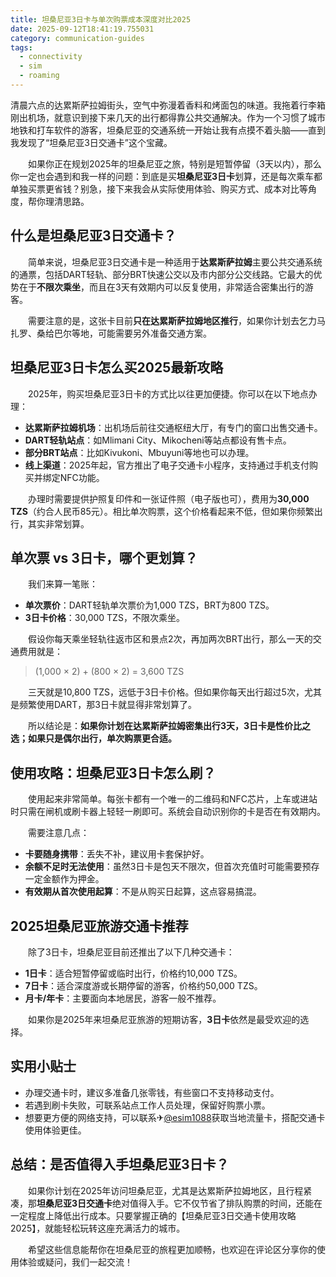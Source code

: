 ```yaml
---
title: 坦桑尼亚3日卡与单次购票成本深度对比2025
date: 2025-09-12T18:41:19.755031
category: communication-guides
tags:
  - connectivity
  - sim
  - roaming
---
```


清晨六点的达累斯萨拉姆街头，空气中弥漫着香料和烤面包的味道。我拖着行李箱刚出机场，就意识到接下来几天的出行都得靠公共交通解决。作为一个习惯了城市地铁和打车软件的游客，坦桑尼亚的交通系统一开始让我有点摸不着头脑——直到我发现了“坦桑尼亚3日交通卡”这个宝藏。

　　如果你正在规划2025年的坦桑尼亚之旅，特别是短暂停留（3天以内），那么你一定也会遇到和我一样的问题：到底是买**坦桑尼亚3日卡**划算，还是每次乘车都单独买票更省钱？别急，接下来我会从实际使用体验、购买方式、成本对比等角度，帮你理清思路。

## 什么是坦桑尼亚3日交通卡？

　　简单来说，坦桑尼亚3日交通卡是一种适用于**达累斯萨拉姆**主要公共交通系统的通票，包括DART轻轨、部分BRT快速公交以及市内部分公交线路。它最大的优势在于**不限次乘坐**，而且在3天有效期内可以反复使用，非常适合密集出行的游客。

　　需要注意的是，这张卡目前**只在达累斯萨拉姆地区推行**，如果你计划去乞力马扎罗、桑给巴尔等地，可能需要另外准备交通方案。

## 坦桑尼亚3日卡怎么买2025最新攻略

　　2025年，购买坦桑尼亚3日卡的方式比以往更加便捷。你可以在以下地点办理：

- **达累斯萨拉姆机场**：出机场后前往交通枢纽大厅，有专门的窗口出售交通卡。
- **DART轻轨站点**：如Mlimani City、Mikocheni等站点都设有售卡点。
- **部分BRT站点**：比如Kivukoni、Mbuyuni等地也可以办理。
- **线上渠道**：2025年起，官方推出了电子交通卡小程序，支持通过手机支付购买并绑定NFC功能。

　　办理时需要提供护照复印件和一张证件照（电子版也可），费用为**30,000 TZS**（约合人民币85元）。相比单次购票，这个价格看起来不低，但如果你频繁出行，其实非常划算。

## 单次票 vs 3日卡，哪个更划算？

　　我们来算一笔账：

- **单次票价**：DART轻轨单次票价为1,000 TZS，BRT为800 TZS。
- **3日卡价格**：30,000 TZS，不限次乘坐。

　　假设你每天乘坐轻轨往返市区和景点2次，再加两次BRT出行，那么一天的交通费用就是：

> (1,000 × 2) + (800 × 2) = 3,600 TZS

　　三天就是10,800 TZS，远低于3日卡价格。但如果你每天出行超过5次，尤其是频繁使用DART，那3日卡就显得非常划算了。

　　所以结论是：**如果你计划在达累斯萨拉姆密集出行3天，3日卡是性价比之选；如果只是偶尔出行，单次购票更合适。**

## 使用攻略：坦桑尼亚3日卡怎么刷？

　　使用起来非常简单。每张卡都有一个唯一的二维码和NFC芯片，上车或进站时只需在闸机或刷卡器上轻轻一刷即可。系统会自动识别你的卡是否在有效期内。

　　需要注意几点：

- **卡要随身携带**：丢失不补，建议用卡套保护好。
- **余额不足时无法使用**：虽然3日卡是包天不限次，但首次充值时可能需要预存一定金额作为押金。
- **有效期从首次使用起算**：不是从购买日起算，这点容易搞混。

## 2025坦桑尼亚旅游交通卡推荐

　　除了3日卡，坦桑尼亚目前还推出了以下几种交通卡：

- **1日卡**：适合短暂停留或临时出行，价格约10,000 TZS。
- **7日卡**：适合深度游或长期停留的游客，价格约50,000 TZS。
- **月卡/年卡**：主要面向本地居民，游客一般不推荐。

　　如果你是2025年来坦桑尼亚旅游的短期访客，**3日卡**依然是最受欢迎的选择。

## 实用小贴士

- 办理交通卡时，建议多准备几张零钱，有些窗口不支持移动支付。
- 若遇到刷卡失败，可联系站点工作人员处理，保留好购票小票。
- 想要更方便的网络支持，可以联系✈[@esim1088](https://t.me/s/esim1088)获取当地流量卡，搭配交通卡使用体验更佳。

## 总结：是否值得入手坦桑尼亚3日卡？

　　如果你计划在2025年访问坦桑尼亚，尤其是达累斯萨拉姆地区，且行程紧凑，那**坦桑尼亚3日交通卡**绝对值得入手。它不仅节省了排队购票的时间，还能在一定程度上降低出行成本。只要掌握正确的【坦桑尼亚3日交通卡使用攻略2025】，就能轻松玩转这座充满活力的城市。

　　希望这些信息能帮你在坦桑尼亚的旅程更加顺畅，也欢迎在评论区分享你的使用体验或疑问，我们一起交流！